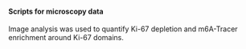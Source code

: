 #### Scripts for microscopy data

Image analysis was used to quantify Ki-67 depletion and m6A-Tracer enrichment around Ki-67 domains.